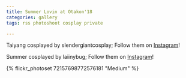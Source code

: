 ```yaml
---
title: Summer Lovin at Otakon'18
categories: gallery
tags: rss photoshoot cosplay private

---
```


Taiyang cosplayed by slendergiantcosplay; Follow them on [Instagram](https://www.instagram.com/slendergiantcosplay)!

Summer cosplayed by laiinybug; Follow them on [Instagram](https://www.instagram.com/laiinybug)!

{% flickr_photoset 72157698772576181 "Medium" %}